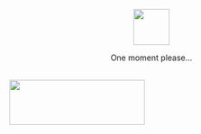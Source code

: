 <!-- markdownlint-disable MD033 MD041 -->

<div align="center">
    <p align="center">
        <img src="https://github.githubassets.com/images/mona-loading-dark.gif" width=64 height=64/>
    </p>
    <p>One moment please...</p>
</div>

<br>

<div align="left">
    <a
        target="_blank"
        href="https://github.com/paoloose/neko-counter"
        title="Count your GitHub visitors with nekos"
    >
        <img
            width="240"
            height="80"
            src="https://neko.up.railway.app/counter?id=paoloose"
        />
    </a>
</div>

